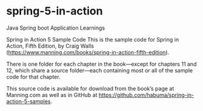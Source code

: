 # spring-5-in-action
Java Spring boot Application Learnings

Spring in Action 5 Sample Code
This is the sample code for Spring in Action, Fifth Edition, by Craig Walls (https://www.manning.com/books/spring-in-action-fifth-edition).

There is one folder for each chapter in the book—​except for chapters 11 and 12, which share a source folder—​each containing most or all of the sample code for that chapter.

This source code is available for download from the book’s page at Manning.com as well as in GitHub at https://github.com/habuma/spring-in-action-5-samples.
